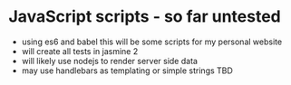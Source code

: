 # JavaScript scripts - so far untested 

* using es6 and babel this will be some scripts for my personal website
* will create all tests in jasmine 2
* will likely use nodejs to render server side data 
* may use handlebars as templating or simple strings TBD
